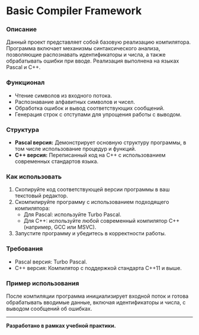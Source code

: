 # Basic Compiler Framework

### Описание
Данный проект представляет собой базовую реализацию компилятора. Программа включает механизмы синтаксического анализа, позволяющие распознавать идентификаторы и числа, а также обрабатывать ошибки при вводе. Реализация выполнена на языках Pascal и C++.

### Функционал
- Чтение символов из входного потока.
- Распознавание алфавитных символов и чисел.
- Обработка ошибок и вывод соответствующих сообщений.
- Генерация строк с отступами для упрощения работы с выводом.

### Структура
- **Pascal версия:** Демонстрирует основную структуру программы, в том числе использование процедур и функций.
- **C++ версия:** Переписанный код на C++ с использованием современных стандартов языка.

### Как использовать
1. Скопируйте код соответствующей версии программы в ваш текстовый редактор.
2. Скомпилируйте программу с использованием подходящего компилятора:
   - Для Pascal: используйте Turbo Pascal.
   - Для C++: используйте любой современный компилятор C++ (например, GCC или MSVC).
3. Запустите программу и убедитесь в корректности работы.

### Требования
- Pascal версия: Turbo Pascal.
- C++ версия: Компилятор с поддержкой стандарта C++11 и выше.

### Пример использования
После компиляции программа инициализирует входной поток и готова обрабатывать вводимые данные, включая идентификаторы и числа, с выводом сообщений об ошибках.

---

**Разработано в рамках учебной практики.**
